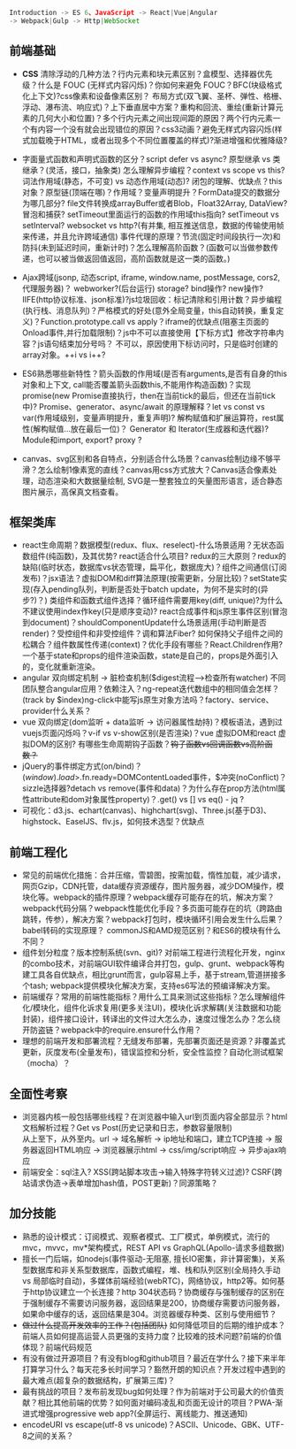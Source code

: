 ```js
Introduction -> ES 6、JavaScript -> React|Vue|Angular 
-> Webpack|Gulp -> Http|WebSocket
```

## 前端基础
* **CSS** 清除浮动的几种方法？行内元素和块元素区别？盒模型、选择器优先级？什么是 FOUC (无样式内容闪烁)？你如何来避免 FOUC？BFC(块级格式化上下文)?css像素和设备像素区别？ 布局方式(双飞翼、圣杯、弹性、格栅、浮动、瀑布流、响应式)？上下垂直居中方案？重构和回流、重绘(重新计算元素的几何大小和位置)？多个行内元素之间出现间距的原因？两个行内元素一个有内容一个没有就会出现错位的原因？css3动画？避免无样式内容闪烁(样式加载晚于HTML，或者出现多个不同位置覆盖的样式)?渐进增强和优雅降级?

* 字面量式函数和声明式函数的区分？script defer vs async? 原型继承 vs 类继承？(灵活，接口，抽象类) 怎么理解异步编程？context vs scope vs this? 词法作用域(静态，不可变) vs 动态作用域(动态)? 闭包的理解、优缺点？this对象？原型链(顶端在哪)？作用域？变量声明提升？FormData提交的数据分为哪几部分? file文件转换成arrayBuffer或者Blob，Float32Array, DataView? 冒泡和捕获? setTimeout里面运行的函数的作用域this指向? setTimeout vs setInterval? websocket vs http?(有并集, 相互推送信息，数据的传输使用帧来传递，并且允许跨域通信) 事件代理的原理？节流(固定时间段执行一次)和防抖(未到延迟时间，重新计时)？怎么理解高阶函数？(函数可以当做参数传递，也可以被当做返回值返回，高阶函数就是这一类的函数。)
* Ajax跨域(jsonp, 动态script, iframe, window.name, postMessage, cors2, 代理服务器)？ webworker?(后台运行) storage? bind操作? new操作? IIFE(http协议标准、json标准)?js垃圾回收：标记清除和引用计数？异步编程(执行栈、消息队列)？严格模式的好处(意外全局变量，this自动转换，重复定义)？Function.prototype.call vs apply？iframe的优缺点(阻塞主页面的Onload事件,并行加载限制)？js中不可以直接使用【下标方式】修改字符串内容？js语句结束加分号吗？ 不可以，原因使用下标访问时，只是临时创建的array对象。++i vs i++?

* ES6熟悉哪些新特性？箭头函数的作用域(是否有arguments,是否有自身的this对象和上下文, call能否覆盖箭头函数this,不能用作构造函数)？实现promise(new Promise直接执行，then在当前tick的最后，但还在当前tick中)? Promise、generator、async/await 的原理解释？let vs const vs var(作用域级别，变量声明提升，重复声明)? 解构赋值和扩展运算符，rest属性(解构赋值...放在最后一位)？ Generator 和 Iterator(生成器和迭代器)? Module和import, export? proxy ?
* canvas、svg区别和各自特点，分别适合什么场景？canvas绘制边缘不够平滑？怎么绘制1像素宽的直线？canvas用css方式放大？Canvas适合像素处理，动态渲染和大数据量绘制, SVG是一整套独立的矢量图形语言，适合静态图片展示，高保真文档查看。

## 框架类库
* react生命周期？数据模型(redux、flux、reselect)-什么场景适用？无状态函数组件(纯函数)，及其优势? react适合什么项目? redux的三大原则？redux的缺陷(临时状态，数据库vs状态管理，扁平化，数据庞大)？组件之间通信(订阅发布)？jsx语法？虚拟DOM和diff算法原理(按需更新，分层比较)？setState实现(存入pending队列，判断是否处于batch update，为何不是实时的(异步?)？) 类组件和函数式组件选择？循环组件需要用key(diff, unique)?为什么不建议使用index作key(只是顺序变动)? react合成事件和js原生事件区别(冒泡到document)？shouldComponentUpdate什么场景适用(手动判断是否render)？受控组件和非受控组件？调和算法Fiber? 如何保持父子组件之间的松耦合？组件数属性传递(context)？优化手段有哪些？React.Children作用?  一个基于state和props的组件渲染函数，state是自己的，props是外面引入的，变化就重新渲染。
* angular 双向绑定机制 -> 脏检查机制($digest流程-->检查所有watcher) 不同团队整合angular应用？依赖注入？ng-repeat迭代数组中的相同值会怎样？(track by $index)ng-click中能写js原生对象方法吗？factory、service、provider什么关系？
* vue 双向绑定(dom监听 + data监听 -> 访问器属性劫持)？模板语法，遇到过vuejs页面闪烁吗？v-if vs v-show区别(是否渲染)？vue 虚拟DOM和react 虚拟DOM的区别? 有哪些生命周期钩子函数？~~钩子函数vs回调函数vs高阶函数？~~
* jQuery的事件绑定方式(on/bind)？$(window).load>$.fn.ready=DOMContentLoaded事件，$冲突(noConflict)？sizzle选择器?detach vs remove(事件和data)？为什么存在prop方法(html属性attribute和dom对象属性property)？.get() vs [] vs eq() - jq ?
* 可视化：d3.js、echart(canvas)、highchart(svg)、Three.js(基于D3)、highstock、EaselJS、flv.js，如何技术选型？优缺点

## 前端工程化
* 常见的前端优化措施：合并压缩，雪碧图，按需加载，惰性加载，减少请求，网页Gzip，CDN托管，data缓存资源缓存，图片服务器，减少DOM操作，模块化等。webpack的插件原理？webpack缓存可能存在的坑，解决方案？webpack代码分隔？webpack性能优化手段？多页面可能存在的坑（跨路由跳转，传参），解决方案？webpack打包时，模块循环引用会发生什么后果？babel转码的实现原理？ commonJS和AMD规范区别？和ES6的模块有什么不同？
* 组件划分粒度？版本控制系统(svn、git)? 对前端工程进行流程化开发，nginx的combo技术，对前端GUI软件编译合并打包，gulp、grunt、webpack等构建工具各自优缺点，相比grunt而言，gulp容易上手，基于stream,管道拼接多个tash; webpack提供模块化解决方案，支持es6写法的预编译解决方案。  
* 前端缓存？常用的前端性能指标？用什么工具来测试这些指标？怎么理解组件化/模块化，组件化诉求复用(更多关注UI)，模块化诉求解耦(关注数据和功能封装)，组件接口设计，转译出的文件过大怎么办，速度过慢怎么办？怎么绕开防盗链？webpack中的require.ensure什么作用？
* 理想的前端开发和部署流程？无缝发布部署，先部署页面还是资源？非覆盖式更新，灰度发布(全量发布)，错误监控和分析，安全性监控？自动化测试框架（mocha）？

## 全面性考察
* 浏览器内核一般包括哪些线程？在浏览器中输入url到页面内容全部显示？html文档解析过程？Get vs Post(历史记录和日志，参数容量限制)  
  从上至下，从外至内。url -> 域名解析 -> ip地址和端口，建立TCP连接 -> 服务器返回HTML响应 -> 浏览器展示html -> css/img/script响应 -> 异步ajax响应
* 前端安全：sql注入? XSS(跨站脚本攻击->输入特殊字符转义过滤)? CSRF(跨站请求伪造->表单增加hash值，POST更新)？同源策略？

## 加分技能
* 熟悉的设计模式：订阅模式、观察者模式、工厂模式，单例模式，流行的mvc，mvvc，mv*架构模式，REST API vs GraphQL(Apollo-请求多组数据)
* 擅长一门后端，如nodejs(事件驱动-无阻塞, 擅长IO密集，非计算密集)，关系型数据库和非关系型数据库，函数式编程，堆、栈和队列区别(全局持久手动 vs 局部临时自动)，多媒体前端经验(webRTC)，网络协议，http2等。如何基于http协议建立一个长连接？http 304状态码？协商缓存与强制缓存的区别在于强制缓存不需要访问服务器，返回结果是200，协商缓存需要访问服务器，如果命中缓存的话，返回结果是304。浏览器缓存种类、区别与使用细节？
* ~~做过什么提高开发效率的工作？(包括团队)~~ 如何降低项目的后期的维护成本？前端人员如何提高运营人员更强的支持力度？比较难的技术问题?前端的价值体现？前端代码规范
* 有没有做过开源项目？有没有blog和github项目？最近在学什么？接下来半年打算学习什么？每天花多长时间学习？豁然开朗的知识点？开发过程中遇到的最大难点(超复杂的数据结构，扩展第三库)？
* 最有挑战的项目？发布前发现bug如何处理？作为前端对于公司最大的价值贡献？相比其他前端的优势？如何面对编码凌乱和页面无设计的项目？PWA-渐进式增强progressive web app?(全屏运行、离线能力、推送通知)
* encodeURI vs escape(utf-8 vs unicode)？ASCII、Unicode、GBK、UTF-8之间的关系？
